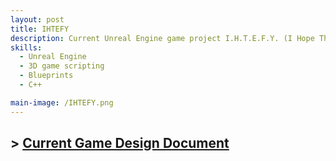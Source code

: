 ```yaml
---
layout: post
title: IHTEFY
description: Current Unreal Engine game project I.H.T.E.F.Y. (I Hope This Email Finds You). Leading a small team of cross discipline talents to create an office simulation horror game in Unreal Engine. Currently in the early stages of design and development. I fulfill the lead technical design and programming roles for the project. The current release is slated for late 2027. 
skills: 
  - Unreal Engine
  - 3D game scripting
  - Blueprints
  - C++

main-image: /IHTEFY.png
---
```

## > [Current Game Design Document](https://docs.google.com/document/d/1hC5PKl_LL7deEiGizefgz8vD_eUzvE1Hp7ZL8Og2DMM/edit?tab=t.fuddyv6jbgqp#heading=h.9vzh69j0erwc)
